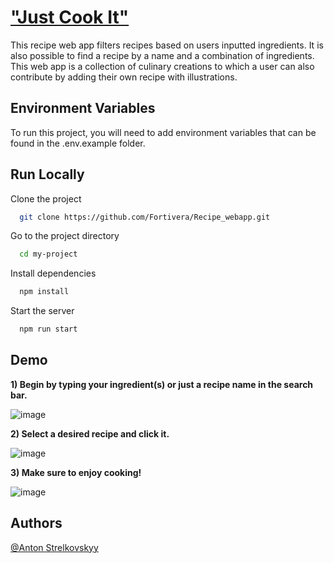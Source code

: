 
# ["Just Cook It"](https://just-cookit.herokuapp.com/)

This recipe web app filters recipes based on users inputted ingredients. It is also possible to find a recipe by a name and a combination of ingredients. This web app is a collection of culinary creations to which a user can also contribute by adding their own recipe with illustrations.


## Environment Variables

To run this project, you will need to add environment variables that can be found in the .env.example folder.




## Run Locally

Clone the project

```bash
  git clone https://github.com/Fortivera/Recipe_webapp.git
```

Go to the project directory

```bash
  cd my-project
```

Install dependencies

```bash
  npm install
```

Start the server

```bash
  npm run start
```


## Demo

**1) Begin by typing your ingredient(s) or just a recipe name in the search bar.**


![image](https://user-images.githubusercontent.com/108024287/187982267-fede1f01-b1da-4a93-9880-18b7375b89b2.png)

**2) Select a desired recipe and click it.**


![image](https://user-images.githubusercontent.com/108024287/187982589-2d227ba3-b632-4fba-ba29-7d0b0f03208d.png)

**3) Make sure to enjoy cooking!**


![image](https://user-images.githubusercontent.com/108024287/187982931-3ff4489c-a85e-4901-b4dd-c9683ce16c09.png)


## Authors

[@Anton Strelkovskyy](https://github.com/Fortivera)




